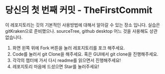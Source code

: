 # 당신의 첫 번째 커밋 - TheFirstCommit

이 레포지토리는 깃의 기본적인 사용방법에 대해서 알아갈 수 있는 장소 입니다. 실습은 gitKraken으로 준비했으나. sourceTree, github desktop 어느 것을 사용해도 상관 없습니다.

1. 화면 왼쪽 위에 Fork 버튼을 눌러 레포지토리를 포크 해주세요.
2. Code를 눌러서 git Clone을 해주세요. 혹은 GUI에서 git clone을 진행해주세요.
3. 각각의 챕터에 가서 다시 readme를 읽으면서 진행해주세요!
4. 레포지토리 마음에 드셨으면 Star를 눌러주세요!

